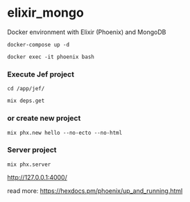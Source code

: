 # elixir_mongo
Docker environment with Elixir (Phoenix) and MongoDB

` docker-compose up -d `

`docker exec -it phoenix bash`


### Execute Jef project

`cd /app/jef/`

`mix deps.get`


### or create new project

`mix phx.new hello --no-ecto --no-html`


### Server project

`mix phx.server`

http://127.0.0.1:4000/


read more: https://hexdocs.pm/phoenix/up_and_running.html